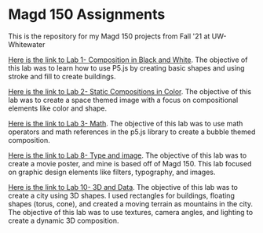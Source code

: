 # Magd 150 Assignments 

This is the repository for my Magd 150 projects from Fall '21 at UW-Whitewater

[Here is the link to Lab 1- Composition in Black and White](https://github.com/alyxcat/magd150assignments/tree/gh-pages/f21magd150lab01_Aberdeen). The objective of this lab was to learn how to use P5.js 
by creating basic shapes and using stroke and fill to create buildings. 

[Here is the link to Lab 2- Static Compositions in Color](https://github.com/alyxcat/magd150assignments/tree/gh-pages/f21magd150lab02_Aberdeen).
The objective of this lab was to create a space themed image 
with a focus on compositional elements like color and shape. 

[Here is the link to Lab 3- Math](https://github.com/alyxcat/magd150assignments/tree/main/f21magd150lab03_Aberdeen). The objective of this lab was to use math operators and math references in the p5.js 
library to create a bubble themed composition. 

[Here is the link to Lab 8- Type and image](https://editor.p5js.org/alyxcat/full/GCQghRu7d). The objective of this lab was to create a movie poster, and mine is based off of Magd 150. This lab focused on graphic design elements like filters, typography, and images.

[Here is the link to Lab 10- 3D and Data](https://github.com/alyxcat/magd150assignments/tree/gh-pages/f21magd150lab10_Aberdeen). The objective of this lab was to create a city using 3D shapes. I used rectangles
for buildings, floating shapes (torus, cone), and created a moving terrain as mountains in the city. The objective of this lab 
was to use textures, camera angles, and lighting to create a dynamic 3D composition. 

